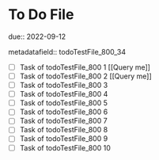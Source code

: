 # To Do File

due:: 2022-09-12

metadatafield:: todoTestFile_800_34

- [ ] Task of todoTestFile_800 1 [[Query me]]
- [ ] Task of todoTestFile_800 2 [[Query me]]
- [ ] Task of todoTestFile_800 3
- [ ] Task of todoTestFile_800 4
- [ ] Task of todoTestFile_800 5
- [ ] Task of todoTestFile_800 6
- [ ] Task of todoTestFile_800 7
- [ ] Task of todoTestFile_800 8
- [ ] Task of todoTestFile_800 9
- [ ] Task of todoTestFile_800 10